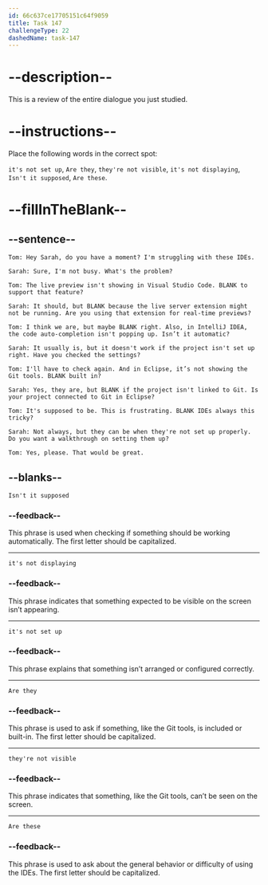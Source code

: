 ```yaml
---
id: 66c637ce17705151c64f9059
title: Task 147
challengeType: 22
dashedName: task-147
---
```


# --description--

This is a review of the entire dialogue you just studied.

# --instructions--

Place the following words in the correct spot:

`it's not set up`, `Are they`, `they're not visible`, `it's not displaying`, `Isn't it supposed`,  `Are these`.

# --fillInTheBlank--

## --sentence--

`Tom: Hey Sarah, do you have a moment? I'm struggling with these IDEs.`

`Sarah: Sure, I'm not busy. What's the problem?`

`Tom: The live preview isn't showing in Visual Studio Code. BLANK to support that feature?`

`Sarah: It should, but BLANK because the live server extension might not be running. Are you using that extension for real-time previews?`

`Tom: I think we are, but maybe BLANK right. Also, in IntelliJ IDEA, the code auto-completion isn't popping up. Isn’t it automatic?`

`Sarah: It usually is, but it doesn't work if the project isn't set up right. Have you checked the settings?`

`Tom: I'll have to check again. And in Eclipse, it’s not showing the Git tools. BLANK built in?`

`Sarah: Yes, they are, but BLANK if the project isn't linked to Git. Is your project connected to Git in Eclipse?`

`Tom: It's supposed to be. This is frustrating. BLANK IDEs always this tricky?`

`Sarah: Not always, but they can be when they're not set up properly. Do you want a walkthrough on setting them up?`

`Tom: Yes, please. That would be great.`

## --blanks--

`Isn't it supposed`

### --feedback--

This phrase is used when checking if something should be working automatically. The first letter should be capitalized. 

---

`it's not displaying`

### --feedback--

This phrase indicates that something expected to be visible on the screen isn’t appearing.

---

`it's not set up`

### --feedback--

This phrase explains that something isn’t arranged or configured correctly.

---

`Are they`

### --feedback--

This phrase is used to ask if something, like the Git tools, is included or built-in. The first letter should be capitalized.

---

`they're not visible`

### --feedback--

This phrase indicates that something, like the Git tools, can’t be seen on the screen.

---

`Are these`

### --feedback--

This phrase is used to ask about the general behavior or difficulty of using the IDEs. The first letter should be capitalized.
